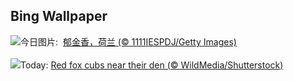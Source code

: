 ## Bing Wallpaper
![](https://www.bing.com/th?id=OHR.TulipsWindmill_ZH-CN0665142956_UHD.jpg&w=1000)今日图片: &nbsp;[郁金香，荷兰 (© 1111IESPDJ/Getty Images)](https://www.bing.com/th?id=OHR.TulipsWindmill_ZH-CN0665142956_UHD.jpg)
<br><br/>
![](https://www.bing.com/th?id=OHR.LittleFoxes_EN-US8078019606_UHD.jpg&w=1000)Today: [Red fox cubs near their den (© WildMedia/Shutterstock)](https://www.bing.com/th?id=OHR.LittleFoxes_EN-US8078019606_UHD.jpg)
<br><br/>
